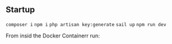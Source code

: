 ## Startup
`composer i`
`npm i`
`php artisan key:generate`
`sail up`
`npm run dev`

From insid the Docker Containerr run:
